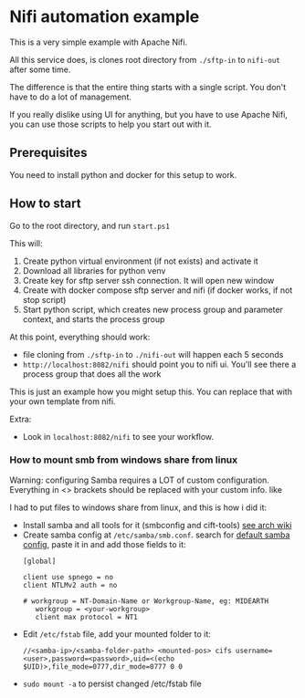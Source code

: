 # Nifi automation example

This is a very simple example with Apache Nifi.

All this service does, is clones root directory from `./sftp-in` to `nifi-out` after some time.

The difference is that the entire thing starts with a single script. You don't have to do a lot of management.

If you really dislike using UI for anything, but you have to use Apache Nifi, you can use those scripts to help you start out with it.

## Prerequisites

You need to install python and docker for this setup to work.

## How to start

Go to the root directory, and run `start.ps1`

This will:
1. Create python virtual environment (if not exists) and activate it
2. Download all libraries for python venv
3. Create key for sftp server ssh connection. It will open new window
4. Create with docker compose sftp server and nifi (if docker works, if not stop script)
5. Start python script, which creates new process group and parameter context, and starts the process group

At this point, everything should work:
- file cloning from `./sftp-in` to `./nifi-out` will happen each 5 seconds 
- `http://localhost:8082/nifi` should point you to nifi ui. You'll see there a process group that does all the work

This is just an example how you might setup this. You can replace that with your own template from nifi.

Extra:
- Look in `localhost:8082/nifi` to see your workflow.

### How to mount smb from windows share from linux

Warning: configuring Samba requires a LOT of custom configuration. Everything in <> brackets should be replaced with your custom info. like 

I had to put files to windows share from linux, and this is how i did it:
- Install samba and all tools for it (smbconfig and cift-tools) [see arch wiki](https://wiki.archlinux.org/title/Samba)
- Create samba config at `/etc/samba/smb.conf`. search for [default samba config](https://git.samba.org/samba.git/?p=samba.git;a=blob_plain;f=examples/smb.conf.default;hb=HEAD), paste it in and add those fields to it:
    ```
    [global]

    client use spnego = no
    client NTLMv2 auth = no

    # workgroup = NT-Domain-Name or Workgroup-Name, eg: MIDEARTH
       workgroup = <your-workgroup>
       client max protocol = NT1
    ```
- Edit `/etc/fstab` file, add your mounted folder to it:
    ```
    //<samba-ip>/<samba-folder-path> <mounted-pos> cifs username=<user>,password=<password>,uid=<(echo $UID)>,file_mode=0777,dir_mode=0777 0 0
    ```
- `sudo mount -a` to persist changed /etc/fstab file

